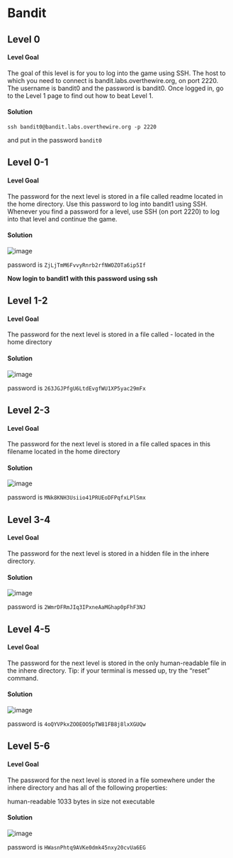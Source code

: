 # Bandit 
## Level 0

#### Level Goal

The goal of this level is for you to log into the game using SSH. The host to which you need to connect is bandit.labs.overthewire.org, on port 2220. The username is bandit0 and the password is bandit0. Once logged in, go to the Level 1 page to find out how to beat Level 1.

#### Solution

`ssh bandit0@bandit.labs.overthewire.org -p 2220`

and put in the password `bandit0`

## Level 0-1

#### Level Goal

The password for the next level is stored in a file called readme located in the home directory. Use this password to log into bandit1 using SSH. Whenever you find a password for a level, use SSH (on port 2220) to log into that level and continue the game.

#### Solution

![image](https://github.com/user-attachments/assets/cb1e1d0f-64c9-4466-b5e1-66caad3e6beb)

password is `ZjLjTmM6FvvyRnrb2rfNWOZOTa6ip5If`

**Now login to bandit1 with this password using ssh**

## Level 1-2

#### Level Goal

The password for the next level is stored in a file called - located in the home directory

#### Solution

![image](https://github.com/user-attachments/assets/b4aa8fdc-e742-40f2-a8c1-941484134ee0)

password is `263JGJPfgU6LtdEvgfWU1XP5yac29mFx`

## Level 2-3

#### Level Goal

The password for the next level is stored in a file called spaces in this filename located in the home directory

#### Solution

![image](https://github.com/user-attachments/assets/3aa3931c-7ae2-404f-9685-a8ea9c6eda9d)

password is `MNk8KNH3Usiio41PRUEoDFPqfxLPlSmx`

## Level 3-4

#### Level Goal

The password for the next level is stored in a hidden file in the inhere directory.

#### Solution

![image](https://github.com/user-attachments/assets/4942deb6-b965-40c8-ae29-dd9b3b6e5292)

password is `2WmrDFRmJIq3IPxneAaMGhap0pFhF3NJ`

## Level 4-5

#### Level Goal

The password for the next level is stored in the only human-readable file in the inhere directory. Tip: if your terminal is messed up, try the “reset” command.

#### Solution

![image](https://github.com/user-attachments/assets/9156bd1b-39a0-47a2-bcd1-b43a00306190)

password is `4oQYVPkxZOOEOO5pTW81FB8j8lxXGUQw`

## Level 5-6

#### Level Goal
The password for the next level is stored in a file somewhere under the inhere directory and has all of the following properties:

human-readable
1033 bytes in size
not executable

#### Solution

![image](https://github.com/user-attachments/assets/2bac2688-11c9-4b93-9853-c85f18e8a8d9)

password is `HWasnPhtq9AVKe0dmk45nxy20cvUa6EG`
